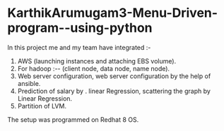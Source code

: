 # KarthikArumugam3-Menu-Driven-program--using-python

In this project me and my team have integrated :-
1. AWS (launching instances and attaching EBS volume).
2. For hadoop :-- (client node, data node, name node).
3. Web server configuration, web server configuration by the help of ansible.
4. Prediction of salary by . linear Regression, scattering the graph by Linear Regression.
5. Partition of LVM.

The setup was programmed on Redhat 8 OS.
